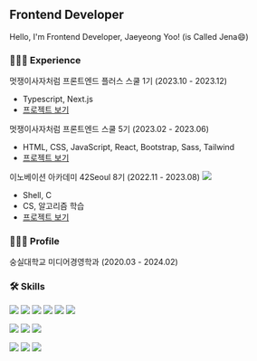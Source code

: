 <!--
**zxxng/zxxng** is a ✨ _special_ ✨ repository because its `README.md` (this file) appears on your GitHub profile.

Here are some ideas to get you started:

- 🔭 I’m currently working on ...
- 🌱 I’m currently learning ...
- 👯 I’m looking to collaborate on ...
- 🤔 I’m looking for help with ...
- 💬 Ask me about ...
- 📫 How to reach me: ...
- 😄 Pronouns: ...
- ⚡ Fun fact: ...
-->

## Frontend Developer
Hello, I'm Frontend Developer, Jaeyeong Yoo! (is Called Jena😄)
<br>

### 👩🏻‍💻 Experience
멋쟁이사자처럼 프론트엔드 플러스 스쿨 1기 (2023.10 - 2023.12)
- Typescript, Next.js
- <a href="https://github.com/Five-Rookies/final-project">프로젝트 보기</a>

멋쟁이사자처럼 프론트엔드 스쿨 5기 (2023.02 - 2023.06)
- HTML, CSS, JavaScript, React, Bootstrap, Sass, Tailwind
- <a href="https://github.com/FRONTENDSCHOOL5/final-07-show-in-seoul">프로젝트 보기</a>

이노베이션 아카데미 42Seoul 8기 (2022.11 - 2023.08) <a href="https://42seoul.kr/seoul42/main/view"><img src="https://img.shields.io/badge/42Seoul-000000?style=flat&logo=42&logoColor=white"></a>
- Shell, C
- CS, 알고리즘 학습
- <a href="https://github.com/zxxng/42Seoul">프로젝트 보기</a>

### 👩🏻‍🎓 Profile
숭실대학교 미디어경영학과 (2020.03 - 2024.02)
<br>

<!--
### 👩🏻‍💼 Work Experience

**교원그룹** (2016.11 - 2022.02) `5년 4개월`
- CPH, CPD 등 인당 시간별, 일별, 월별 생산지표 작성을 통한 실적 산출 및 효율적인 상담 인력 관리
- 생산지표를 통한 프로모션 운영으로 보상제도 마련, 업무 동기 부여로 생산성 증대
-->



### 🛠 Skills
<!-- Frontend Skill -->
<a href="https://github.com/zxxng/LikeLion_FES5/tree/main/HTML-CSS"><img src="https://img.shields.io/badge/HTML-E34F26?style=flat&logo=HTML5&logoColor=white"></a>
<a href="https://github.com/zxxng/LikeLion_FES5/tree/main/HTML-CSS"><img src="https://img.shields.io/badge/CSS-1572B6?style=flat&logo=CSS3&logoColor=white"></a>
<a href="https://github.com/zxxng/LikeLion_FES5/tree/main/JavaScript"><img src="https://img.shields.io/badge/JavaScript-F7DF1E?style=flat&logo=JavaScript&logoColor=white"></a>
<a href="#"><img src="https://img.shields.io/badge/TypeScript-3178C6?style=flat&logo=typescript&logoColor=white"></a>
<a href="https://github.com/zxxng/LikeLion_FES5/tree/main/React"><img src="https://img.shields.io/badge/React-61DAFB?style=flat&logo=React&logoColor=white"></a>
<a href="https://github.com/Five-Rookies/final-project"><img src="https://img.shields.io/badge/Next.js-000000?style=flat&logo=nextdotjs&logoColor=white" /></a>
<!--<a href="#"><img src="https://img.shields.io/badge/Jest-C21325?style=flat&logo=jest&logoColor=white"></a>-->
<!-- <a href="https://github.com/zxxng/LikeLion_FES5/tree/main/Bootstrap"><img src="https://img.shields.io/badge/Bootstrap-7952B3?style=flat&logo=Bootstrap&logoColor=white"></a>
<a href="https://github.com/zxxng/LikeLion_FES5/tree/main/Sass"><img src="https://img.shields.io/badge/Sass-CC6699?style=flat&logo=Sass&logoColor=white"></a>
<a href="https://github.com/zxxng/LikeLion_FES5/tree/main/Tailwind"><img src="https://img.shields.io/badge/Tailwind-06B6D4?style=flat&logo=Tailwind CSS&logoColor=white"></a> -->

<!-- Backend Skill -->
<a href="https://github.com/zxxng"><img src="https://img.shields.io/badge/GitHub-181717?style=flat&logo=github&logoColor=white"></a>
<a href="https://github.com/zxxng/42Seoul_C_Piscine"><img src="https://img.shields.io/badge/Shell-FFD500?style=flat&logo=Shell&logoColor=white"></a>
<a href="https://github.com/zxxng/42Seoul"><img src="https://img.shields.io/badge/C-A8B9CC?style=flat&logo=C&logoColor=white"></a>
<!-- <a href="https://github.com/zxxng/Python-MySQL"><img src="https://img.shields.io/badge/Python-3776AB?style=flat&logo=Python&logoColor=white"></a> -->

<!-- Design Skill -->
<img src="https://img.shields.io/badge/Figma-F24E1E?style=flat&logo=Figma&logoColor=white"></img>
<img src="https://img.shields.io/badge/Illustrator-FF9A00?style=flat&logo=Adobe Illustrator&logoColor=white"/>
<img src="https://img.shields.io/badge/Photoshop-31A8FF?style=flat&logo=Adobe Photoshop&logoColor=white"/>
<!-- <img src="https://img.shields.io/badge/Premiere Pro-9999FF?style=flat&logo=Adobe Premiere Pro&logoColor=white"/> -->

<!-- Comunication Skill
<img src="https://img.shields.io/badge/GitHub-181717?style=flat&logo=github&logoColor=white"></img>
<img src="https://img.shields.io/badge/Notion-000000?style=flat&logo=Notion&logoColor=white">
<img src="https://img.shields.io/badge/Discord-5865F2?style=flat&logo=Discord&logoColor=white">
<img src="https://img.shields.io/badge/Slack-4A154B?style=flat&logo=Slack&logoColor=white">
<img src="https://img.shields.io/badge/Tistory-000000?style=flat&logo=Tistory&logoColor=white">
-->

<!-- ![Anurag's GitHub stats](https://github-readme-stats.vercel.app/api?username=zxxng&show_icons=true&theme=onedark) -->
<!--
[![Top Langs](https://github-readme-stats.vercel.app/api/top-langs/?username=zxxng&layout=compact)](https://github.com/anuraghazra/github-readme-stats)
-->


